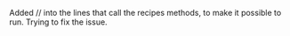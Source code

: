 Added // into the lines that call the recipes methods, to make it possible to run.
Trying to fix the issue.
